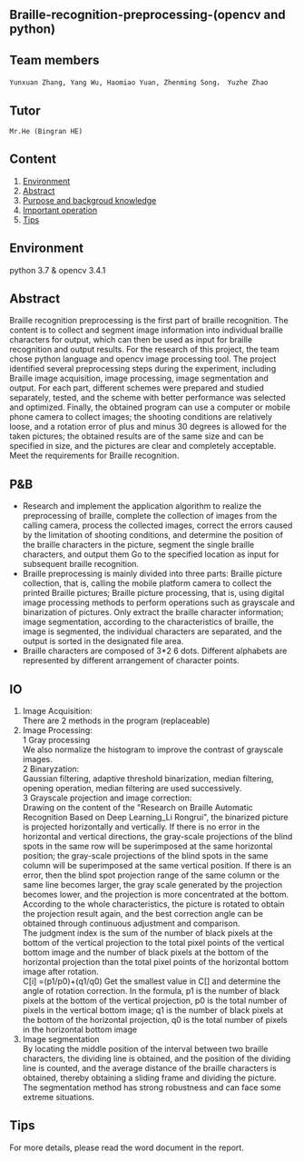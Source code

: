 ## Braille-recognition-preprocessing-(opencv and python)

## Team members
	Yunxuan Zhang, Yang Wu, Haomiao Yuan, Zhenming Song， Yuzhe Zhao  
## Tutor
	Mr.He (Bingran HE)

## Content
1. [Environment](#1)
2. [Abstract](#Abstract)
3. [Purpose and backgroud knowledge](#P&B)
4. [Important operation](#IO)
5. [Tips](#Tips)

##  Environment
python 3.7 & opencv 3.4.1

## Abstract
Braille recognition preprocessing is the first part of braille recognition. The content is to collect and segment image information into individual braille characters for output, which can then be used as input for braille recognition and output results. For the research of this project, the team chose python language and opencv image processing tool. The project identified several preprocessing steps during the experiment, including Braille image acquisition, image processing, image segmentation and output. For each part, different schemes were prepared and studied separately, tested, and the scheme with better performance was selected and optimized. Finally, the obtained program can use a computer or mobile phone camera to collect images; the shooting conditions are relatively loose, and a rotation error of plus and minus 30 degrees is allowed for the taken pictures; the obtained results are of the same size and can be specified in size, and the pictures are clear and completely acceptable. Meet the requirements for Braille recognition.

## P&B

- Research and implement the application algorithm to realize the preprocessing of braille, complete the collection of images from the calling camera, process the collected images, correct the errors caused by the limitation of shooting conditions, and determine the position of the braille characters in the picture, segment the single braille characters, and output them Go to the specified location as input for subsequent braille recognition.
- Braille preprocessing is mainly divided into three parts: Braille picture collection, that is, calling the mobile platform camera to collect the printed Braille pictures; Braille picture processing, that is, using digital image processing methods to perform operations such as grayscale and binarization of pictures. Only extract the braille character information; image segmentation, according to the characteristics of braille, the image is segmented, the individual characters are separated, and the output is sorted in the designated file area.
- Braille characters are composed of 3*2 6 dots. Different alphabets are represented by different arrangement of character points.

## IO


1. Image Acquisition:  
There are 2 methods in the program (replaceable)
2.  Image Processing:  
1 Gray processing  
We also normalize the histogram to improve the contrast of grayscale images.  
2 Binaryzation:  
Gaussian filtering, adaptive threshold binarization, median filtering, opening operation, median filtering are used successively.  
3 Grayscale projection and image correction:  
Drawing on the content of the "Research on Braille Automatic Recognition Based on Deep Learning_Li Rongrui", the binarized picture is projected horizontally and vertically. If there is no error in the horizontal and vertical directions, the gray-scale projections of the blind spots in the same row will be superimposed at the same horizontal position; the gray-scale projections of the blind spots in the same column will be superimposed at the same vertical position. If there is an error, then the blind spot projection range of the same column or the same line becomes larger, the gray scale generated by the projection becomes lower, and the projection is more concentrated at the bottom. According to the whole characteristics, the picture is rotated to obtain the projection result again, and the best correction angle can be obtained through continuous adjustment and comparison.  
The judgment index is the sum of the number of black pixels at the bottom of the vertical projection to the total pixel points of the vertical bottom image and the number of black pixels at the bottom of the horizontal projection than the total pixel points of the horizontal bottom image after rotation.  
C[i] =(p1/p0)+(q1/q0) Get the smallest value in C[] and determine the angle of rotation correction. In the formula, p1 is the number of black pixels at the bottom of the vertical projection, p0 is the total number of pixels in the vertical bottom image; q1 is the number of black pixels at the bottom of the horizontal projection, q0 is the total number of pixels in the horizontal bottom image 
3. Image segmentation  
	By locating the middle position of the interval between two braille characters, the dividing line is obtained, and the position of the dividing line is counted, and the average distance of the braille characters is obtained, thereby obtaining a sliding frame and dividing the picture.  
	The segmentation method has strong robustness and can face some extreme situations.

## Tips  
For more details, please read the word document in the report.

